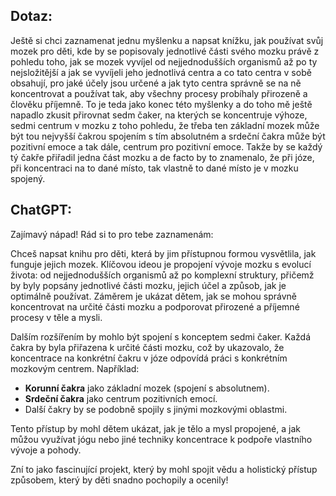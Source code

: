 ## Dotaz:

Ještě si chci zaznamenat jednu myšlenku a napsat knížku, jak používat svůj mozek pro děti, kde by se popisovaly jednotlivé části svého mozku právě z pohledu toho, jak se mozek vyvíjel od nejjednodušších organismů až po ty nejsložitější a jak se vyvíjeli jeho jednotlivá centra a co tato centra v sobě obsahují, pro jaké účely jsou určené a jak tyto centra správně se na ně koncentrovat a používat tak, aby všechny procesy probíhaly přirozeně a člověku příjemně. To je teda jako konec této myšlenky a do toho mě ještě napadlo zkusit přirovnat sedm čaker, na kterých se koncentruje výhoze, sedmi centrum v mozku z toho pohledu, že třeba ten základní mozek může být tou nejvyšší čakrou spojením s tím absolutném a srdeční čakra může být pozitivní emoce a tak dále, centrum pro pozitivní emoce. Takže by se každý tý čakře přiřadil jedna část mozku a de facto by to znamenalo, že při józe, při koncentraci na to dané místo, tak vlastně to dané místo je v mozku spojený. 

## ChatGPT:

Zajímavý nápad! Rád si to pro tebe zaznamenám:

Chceš napsat knihu pro děti, která by jim přístupnou formou vysvětlila, jak funguje jejich mozek. Klíčovou ideou je propojení vývoje mozku s evolucí života: od nejjednodušších organismů až po komplexní struktury, přičemž by byly popsány jednotlivé části mozku, jejich účel a způsob, jak je optimálně používat. Záměrem je ukázat dětem, jak se mohou správně koncentrovat na určité části mozku a podporovat přirozené a příjemné procesy v těle a mysli.

Dalším rozšířením by mohlo být spojení s konceptem sedmi čaker. Každá čakra by byla přiřazena k určité části mozku, což by ukazovalo, že koncentrace na konkrétní čakru v józe odpovídá práci s konkrétním mozkovým centrem. Například:  
- **Korunní čakra** jako základní mozek (spojení s absolutnem).  
- **Srdeční čakra** jako centrum pozitivních emocí.  
- Další čakry by se podobně spojily s jinými mozkovými oblastmi.

Tento přístup by mohl dětem ukázat, jak je tělo a mysl propojené, a jak můžou využívat jógu nebo jiné techniky koncentrace k podpoře vlastního vývoje a pohody.  

Zní to jako fascinující projekt, který by mohl spojit vědu a holistický přístup způsobem, který by děti snadno pochopily a ocenily!
